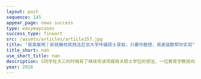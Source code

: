 ```yaml
---
layout: post
sequence: 145
appear_page: news success
type: easymaycases
success_type: fineart
src: /assets/articles/article157.jpg
title: "易美案例丨斩获藤校宾西法尼亚大学传媒硕士录取，只要你敢想，易美就敢帮你实现"
title_short: nan
use_short_title: nan
description: S同学在大三的时候有了继续攻读传媒相关硕士学位的想法，一位教育学教授向她推荐了宾夕法尼亚大学的传媒硕士项目。S同学在签约易美时直言：老师向我推荐宾大的时候，我又惊喜又惊慌。宾大可是常春藤，我完全不敢想象的。
year: 2016
---
```


